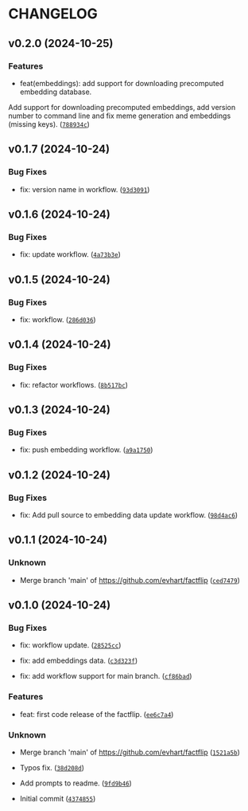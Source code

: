 # CHANGELOG


## v0.2.0 (2024-10-25)

### Features

* feat(embeddings): add support for downloading precomputed embedding database.

Add support for downloading precomputed embeddings, add version number to command line and fix meme generation and embeddings (missing keys). ([`788934c`](https://github.com/evhart/factflip/commit/788934c8f1525f0a2390153f8a74c8ed54d16844))


## v0.1.7 (2024-10-24)

### Bug Fixes

* fix: version name in workflow. ([`93d3091`](https://github.com/evhart/factflip/commit/93d309108bb3384ed93741c9a4320ce42502ad10))


## v0.1.6 (2024-10-24)

### Bug Fixes

* fix: update workflow. ([`4a73b3e`](https://github.com/evhart/factflip/commit/4a73b3e3196d449d0e44d565739f95b16984269e))


## v0.1.5 (2024-10-24)

### Bug Fixes

* fix: workflow. ([`286d036`](https://github.com/evhart/factflip/commit/286d036847444462bb4efd4c7be284823e2d9aa4))


## v0.1.4 (2024-10-24)

### Bug Fixes

* fix: refactor workflows. ([`8b517bc`](https://github.com/evhart/factflip/commit/8b517bc281587c675b410e48f3ac408c194925ce))


## v0.1.3 (2024-10-24)

### Bug Fixes

* fix: push embedding workflow. ([`a9a1750`](https://github.com/evhart/factflip/commit/a9a175026c5c26e7ef56723c36fc8441e114f4f4))


## v0.1.2 (2024-10-24)

### Bug Fixes

* fix: Add pull source to embedding data update workflow. ([`98d4ac6`](https://github.com/evhart/factflip/commit/98d4ac6b833bc86935ec02bcb6c76be7f8b6b95e))


## v0.1.1 (2024-10-24)

### Unknown

* Merge branch 'main' of https://github.com/evhart/factflip ([`ced7479`](https://github.com/evhart/factflip/commit/ced7479025ba9dd6e52b45c28020bbc25d49e7e1))


## v0.1.0 (2024-10-24)

### Bug Fixes

* fix: workflow update. ([`28525cc`](https://github.com/evhart/factflip/commit/28525cca5703b81df233262da48ccfd8fe243f4e))

* fix: add embeddings data. ([`c3d323f`](https://github.com/evhart/factflip/commit/c3d323f381dae3d2e7ed65b5f20773e8203f4b69))

* fix: add workflow support for main branch. ([`cf86bad`](https://github.com/evhart/factflip/commit/cf86badcd8034af518a56554c8475be455b72fe6))

### Features

* feat:  first code release of the factflip. ([`ee6c7a4`](https://github.com/evhart/factflip/commit/ee6c7a411749b5f960af6134d98731f78b5a888c))

### Unknown

* Merge branch 'main' of https://github.com/evhart/factflip ([`1521a5b`](https://github.com/evhart/factflip/commit/1521a5b15ead9edd74996416b3997edfd46c5f75))

* Typos fix. ([`38d208d`](https://github.com/evhart/factflip/commit/38d208db33c5d42628dc79682762672b7b20aa64))

* Add prompts to readme. ([`9fd9b46`](https://github.com/evhart/factflip/commit/9fd9b4685a300e875ecdba8acba2800e98ce3684))

* Initial commit ([`4374855`](https://github.com/evhart/factflip/commit/4374855e72dbed79c5ad61a28fc949e536862a4f))
